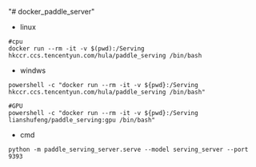 "# docker_paddle_server" 

- linux
````shell
#cpu
docker run --rm -it -v $(pwd):/Serving hkccr.ccs.tencentyun.com/hula/paddle_serving /bin/bash
````
- windws
````shell
powershell -c "docker run --rm -it -v ${pwd}:/Serving hkccr.ccs.tencentyun.com/hula/paddle_serving /bin/bash"

#GPU
powershell -c "docker run --rm -it -v ${pwd}:/Serving lianshufeng/paddle_serving:gpu /bin/bash"
````



- cmd
````shell
python -m paddle_serving_server.serve --model serving_server --port 9393
````